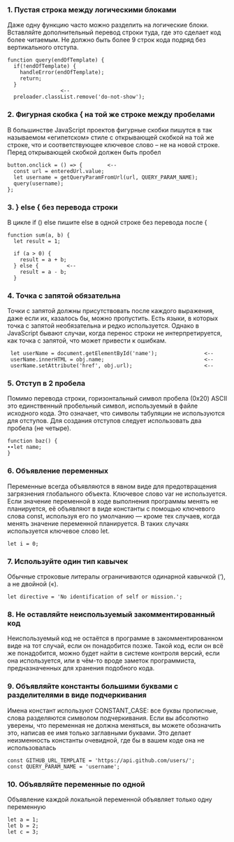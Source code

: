 

### 1. Пустая строка между логическими блоками
Даже одну функцию часто можно разделить на логические блоки. Вставляйте дополнительный перевод строки туда, где это сделает код более читаемым. Не должно быть более 9 строк кода подряд без вертикального отступа.
```
function query(endOfTemplate) {
  if(!endOfTemplate) {
    handleError(endOfTemplate);
    return;
  }
                 <--
  preloader.classList.remove('do-not-show');
  ```
  
### 2. Фигурная скобка { на той же строке между пробелами
В большинстве JavaScript проектов фигурные скобки пишутся в так называемом «египетском» стиле с открывающей скобкой на той же строке, что и соответствующее ключевое слово – не на новой строке. Перед открывающей скобкой должен быть пробел
```
button.onclick = () => {        <--
  const url = enteredUrl.value;
  let username = getQueryParamFromUrl(url, QUERY_PARAM_NAME);
  query(username);
};
```

### 3. } else { без перевода строки
В цикле if () else пишите else в одной строке без перевода после {
```
function sum(a, b) {
  let result = 1;
              
  if (a > 0) {
    result = a + b;
  } else {         <--
    result = a - b;
  }
  ```
  
### 4. Точка с запятой обязательна
Точки с запятой должны присутствовать после каждого выражения, даже если их, казалось бы, можно пропустить. Есть языки, в которых точка с запятой необязательна и редко используется. Однако в JavaScript бывают случаи, когда перенос строки не интерпретируется, как точка с запятой, что может привести к ошибкам. 
```
 let userName = document.getElementById('name');               <--
 userName.innerHTML = obj.name;                                <--
 userName.setAttribute('href', obj.url);                       <--
 ```

### 5. Отступ в 2 пробела
Помимо перевода строки, горизонтальный символ пробела (0x20) ASCII это единственный пробельный символ, используемый в файле исходного кода. Это означает, что символы табуляции не используются для отступов. Для создания отступов следует использовать два пробела (не четыре).
```
function baz() {
∙∙let name;
}
```

### 6. Объявление переменных
Переменные всегда объявляются в явном виде для предотвращения загрязнения глобального объекта. Ключевое слово var не используется. Если значение переменной в ходе выполнения программы менять не планируется, её объявляют в виде константы с помощью ключевого слова const, используя его по умолчанию — кроме тех случаев, когда менять значение переменной планируется. В таких случаях используется ключевое слово let.
```
let i = 0;
```

### 7. Используйте один тип кавычек
Обычные строковые литералы ограничиваются одинарной кавычкой (‘), а не двойной («).
```
let directive = 'No identification of self or mission.';
```

### 8. Не оставляйте неиспользуемый закомментированный код
Неиспользуемый код не остаётся в программе в закомментированном виде на тот случай, если он понадобится позже. Такой код, если он всё же понадобится, можно будет найти в системе контроля версий, если она используется, или в чём-то вроде заметок программиста, предназначенных для хранения подобного кода.

### 9. Объявляйте константы большими буквами с разделителями в виде подчеркивания
Имена констант используют CONSTANT_CASE: все буквы прописные, слова разделяются символом подчеркивания. Если вы абсолютно уверены, что переменная не должна меняться, вы можете обозначить это, написав ее имя только заглавными буквами. Это делает неизменность константы очевидной, где бы в вашем коде она не использовалась
```
const GITHUB_URL_TEMPLATE = 'https://api.github.com/users/';
const QUERY_PARAM_NAME = 'username';
```

### 10. Объявляйте переменные по одной
Объявление каждой локальной переменной объявляет только одну переменную
```
let a = 1;
let b = 2;
let c = 3;
```
